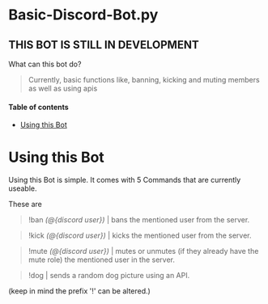 # Basic-Discord-Bot.py


## THIS BOT IS STILL IN DEVELOPMENT


What can this bot do?
>Currently, basic functions like, banning, kicking and muting members as well as using apis

#### Table of contents
- [Using this Bot](#Using-this-Bot)



# Using this Bot
Using this Bot is simple. It comes with 5 Commands that are currently useable.

These are
>!ban *(@{discord user})*  | bans the mentioned user from the server.

>!kick *(@{discord user})* | kicks the mentioned user from the server.

>!mute *(@{discord user})* | mutes or unmutes (if they already have the mute role) the mentioned user in the server.

>!dog                      | sends a random dog picture using an API.

(keep in mind the prefix '!' can be altered.)




